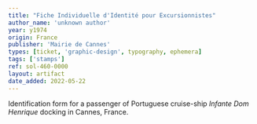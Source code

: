 ```yaml
---
title: "Fiche Individuelle d'Identité pour Excursionnistes"
author_name: 'unknown author'
year: y1974
origin: France
publisher: 'Mairie de Cannes'
types: [ticket, 'graphic-design', typography, ephemera]
tags: ['stamps']
ref: sol-460-0000
layout: artifact
date_added: 2022-05-22
---
```

Identification form for a passenger of Portuguese cruise-ship <cite>Infante Dom Henrique</cite> docking in Cannes, France.
